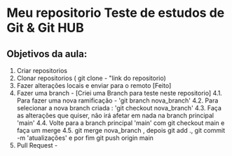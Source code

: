 # Meu repositorio Teste de estudos de Git & Git HUB 

## Objetivos da aula:

1. Criar repositorios
2. Clonar repositorios ( git clone - "link do repositorio)
3. Fazer alterações locais e enviar para o remoto [Feito]
4. Fazer uma branch - [Criei uma Branch para teste neste repositorio]
4.1. Para fazer uma nova ramificação - 'git branch nova_branch'
4.2. Para selecionar a nova branch criada : 'git checkout nova_branch'
4.3. Faça as alterações que quiser, não irá afetar em nada na branch principal 'main'
4.4. Volte para a branch principal 'main' com git checkout main e faça um merge
4.5. git merge nova_branch , depois git add ., git commit -m 'atualizações' e por fim git push origin main
5. Pull Request - 

